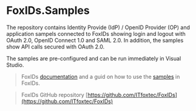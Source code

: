 # FoxIDs.Samples
The repository contains Identity Provide (IdP) / OpenID Provider (OP) and application sampels connected to FoxIDs showing login and logout with OAuth 2.0, OpenID Connect 1.0 and SAML 2.0. In addition, the samples show API calls secured with OAuth 2.0.

The samples are pre-configured and can be run immediately in Visual Studio.

> FoxIDs [documentation](https://www.foxids.com/docs) and a guid on how to use the [samples](https://www.foxids.com/docs/samples) in FoxIDs.

> FoxIDs GitHub repository [https://github.com/ITfoxtec/FoxIDs](https://github.com/ITfoxtec/FoxIDs)
